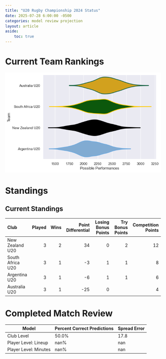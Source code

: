 ```yaml
---  
title: "U20 Rugby Championship 2024 Status"  
date: 2025-07-28 6:00:00 -0500  
categories: model review projection  
layout: article  
aside:  
    toc: true  
---
```

# Current Team Rankings


![Club Rankings](plots/rankings_U20_Rugby_Championship_2024.png)
# Standings

## Current Standings


| Club             |   Played |   Wins |   Point Differential |   Losing Bonus Points |   Try Bonus Points |   Competition Points |
|:-----------------|---------:|-------:|---------------------:|----------------------:|-------------------:|---------------------:|
| New Zealand U20  |        3 |      2 |                   34 |                     0 |                  2 |                   12 |
| South Africa U20 |        3 |      1 |                   -3 |                     1 |                  1 |                    8 |
| Argentina U20    |        3 |      1 |                   -6 |                     1 |                  1 |                    6 |
| Australia U20    |        3 |      1 |                  -25 |                     0 |                    |                    4 |



# Completed Match Review


| Model | Percent Correct Predictions | Spread Error |
| ------ | ------ | ------ |
| Club Level | 50.0% | 17.8 |
| Player Level: Lineup | nan% | nan |
| Player Level: Minutes | nan% | nan |

